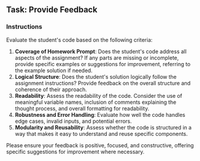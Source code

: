 ## Task: Provide Feedback

### Instructions

Evaluate the student's code based on the following criteria:
1. **Coverage of Homework Prompt**: Does the student's code address all aspects of the assignment? If any parts are missing or incomplete, provide specific examples or suggestions for improvement, referring to the example solution if needed.
2. **Logical Structure**: Does the student's solution logically follow the assignment instructions? Provide feedback on the overall structure and coherence of their approach.
3. **Readability**: Assess the readability of the code. Consider the use of meaningful variable names, inclusion of comments explaining the thought process, and overall formatting for readability.
4. **Robustness and Error Handling**: Evaluate how well the code handles edge cases, invalid inputs, and potential errors.
5. **Modularity and Reusability**: Assess whether the code is structured in a way that makes it easy to understand and reuse specific components.

Please ensure your feedback is positive, focused, and constructive, offering specific suggestions for improvement where necessary.